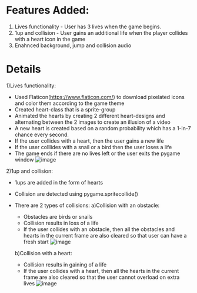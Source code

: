 # Features Added:
1) Lives functionality - User has 3 lives when the game begins.
2) 1up and collision - User gains an additional life when the player collides with a heart icon in the game
3) Enahnced background, jump and collision audio

# Details
1)Lives functionality:
- Used Flaticon(https://www.flaticon.com/) to download pixelated icons and color them according to the game theme
- Created heart-class that is a sprite-group
- Animated the hearts by creating 2 different heart-designs and alternating between the 2 images to create an illusion of a video
- A new heart is created based on a random probability which has a 1-in-7 chance every second.
- If the user collides with a heart, then the user gains a new life
- If the user colllides with a snail or a bird then the user loses a life
- The game ends if there are no lives left or the user exits the pygame window
![image](https://github.com/farhanahraf03/Pokemon-Runner/assets/42094234/f498f115-f1da-4d11-830c-922b2362c969)


2)1up and collision:
- 1ups are added in the form of hearts
- Collision are detected using pygame.spritecollide()
- There are 2 types of collisions:
    a)Collision with an obstacle:
    - Obstacles are birds or snails
    - Collision results in loss of a life
    - If the user collides with an obstacle, then all the obstacles and hearts in the current frame are also cleared so that user can have a fresh start
![image](https://github.com/farhanahraf03/Pokemon-Runner/assets/42094234/3a61a884-cdd4-46b1-8413-2a8cf79d65b7)

       
    b)Collision with a heart:
    - Collision results in gaining of a life
    - If the user collides with a heart, then all the hearts in the current frame are also cleared so that the user cannot overload on extra lives
![image](https://github.com/farhanahraf03/Pokemon-Runner/assets/42094234/ebb0dfce-9bf4-4b85-91ee-2e908bb95bd2)

